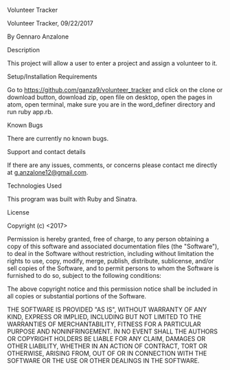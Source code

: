 Volunteer Tracker

Volunteer Tracker, 09/22/2017

By Gennaro Anzalone

Description

This project will allow a user to enter a project and assign a volunteer to it.

Setup/Installation Requirements

Go to https://github.com/ganza9/volunteer_tracker and click on the clone or download button, download zip, open file on desktop, open the pages in atom, open terminal, make sure you are in the word_definer directory and run ruby app.rb.

Known Bugs

There are currently no known bugs.

Support and contact details

If there are any issues, comments, or concerns please contact me directly at g.anzalone12@gmail.com.

Technologies Used

This program was built with Ruby and Sinatra.

License

Copyright (c) <2017>

Permission is hereby granted, free of charge, to any person obtaining a copy of this software and associated documentation files (the "Software"), to deal in the Software without restriction, including without limitation the rights to use, copy, modify, merge, publish, distribute, sublicense, and/or sell copies of the Software, and to permit persons to whom the Software is furnished to do so, subject to the following conditions:

The above copyright notice and this permission notice shall be included in all copies or substantial portions of the Software.

THE SOFTWARE IS PROVIDED "AS IS", WITHOUT WARRANTY OF ANY KIND, EXPRESS OR IMPLIED, INCLUDING BUT NOT LIMITED TO THE WARRANTIES OF MERCHANTABILITY, FITNESS FOR A PARTICULAR PURPOSE AND NONINFRINGEMENT. IN NO EVENT SHALL THE AUTHORS OR COPYRIGHT HOLDERS BE LIABLE FOR ANY CLAIM, DAMAGES OR OTHER LIABILITY, WHETHER IN AN ACTION OF CONTRACT, TORT OR OTHERWISE, ARISING FROM, OUT OF OR IN CONNECTION WITH THE SOFTWARE OR THE USE OR OTHER DEALINGS IN THE SOFTWARE.
